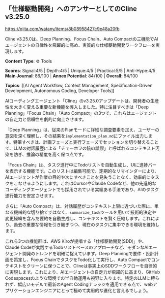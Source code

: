 ## 「仕様駆動開発」へのアンサーとしてのCline v3.25.0

https://qiita.com/watany/items/8b08958427c9e48a20fb

Cline v3.25.0は、Deep Planning、Focus Chain、Auto Compactの三機能でAIエージェントの自律性を飛躍的に高め、実質的な仕様駆動開発ワークフローを実現します。

**Content Type**: ⚙️ Tools

**Scores**: Signal:4/5 | Depth:4/5 | Unique:4/5 | Practical:5/5 | Anti-Hype:4/5
**Main Journal**: 86/100 | **Annex Potential**: 84/100 | **Overall**: 84/100

**Topics**: [[AI Agent Workflow, Context Management, Specification-Driven Development, Autonomous Coding, Developer Tools]]

AIコーディングエージェント「Cline」のv3.25.0アップデートは、開発者の生産性を大きく変える重要な新機能を導入しました。特に注目すべきは「Deep Planning」「Focus Chain」「Auto Compact」の3つで、これらはエージェントの自走力と信頼性を劇的に向上させます。

「Deep Planning」は、従来のPlanモードに詳細な調査要素を加え、ユーザーの意図を深く理解し、その結果を`implementation_plan.md`にファイル出力します。特筆すべきは、計画フェーズと実行フェーズでセッションを切り替えることで、LLMの対話履歴による「チェーホフの銃の誤謬」と呼ばれるコンテキスト汚染を防ぎ、推論の精度を高く保つ点です。

「Focus Chain」は、タスク進行中にTodoリストを自動生成し、UIに進捗バーを表示する機能です。このリストは編集可能で、定期的なリマインダーにより、AIエージェントが作業の目的や次にすべきことを見失うことなく、効率的にタスクをこなせるようにします。これはCursorやClaude Codeなど、他の先進的なコーディングエージェントでも採用されている実績ある手法であり、AIのタスク遂行能力を安定させます。

さらに「Auto Compact」は、対話履歴がコンテキスト上限に近づいた際に、単なる機械的な切り捨てではなく、`summarize_task`ツールを用いて技術的決定や変更経緯を含んだ要約を自動生成し、コンテキストを賢く圧縮します。これにより、過去の重要な情報を引き継ぎつつ、現在のタスクに集中できる環境を維持します。

これら3つの機能群は、AWS Kiroが提唱する「仕様駆動開発(SDD)」や、Claude Codeが実践するTodoリストベースのアプローチなど、モダンなAIエージェント開発のトレンドを明確に捉えています。Deep Planningで要件・設計計画を策定し、Focus ChainでタスクをTodo化して実行し、Auto Compactでコンテキストをクリーンに保つことで、Clineは事実上のSDDワークフローを自律的に実現します。これにより、AIエージェントの自走力が飛躍的に高まり、GitHub Codespacesのような環境での半自動運用も視野に入ります。特定のLLMに縛られず、幅広いモデルで最新のAgent Codingナレッジを適用できる点で、webアプリケーションエンジニアにとって極めて実用的な進化と言えるでしょう。
